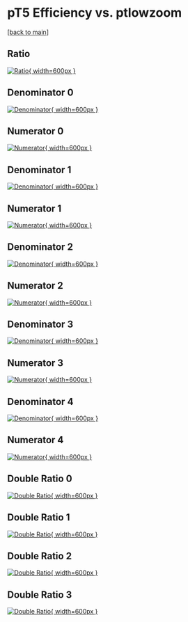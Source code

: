 # pT5 Efficiency vs. ptlowzoom

[[back to main](./)]



## Ratio

[![Ratio](../mtv/var/pT5_loweta_211_0_eff_ptlowzoom.png){ width=600px }](../mtv/var/pT5_loweta_211_0_eff_ptlowzoom.pdf)

## Denominator 0

[![Denominator](../mtv/den/pT5_loweta_211_0_eff_ptlowzoom_den0.png){ width=600px }](../mtv/den/pT5_loweta_211_0_eff_ptlowzoom_den0.pdf)

## Numerator 0

[![Numerator](../mtv/num/pT5_loweta_211_0_eff_ptlowzoom_num0.png){ width=600px }](../mtv/num/pT5_loweta_211_0_eff_ptlowzoom_num0.pdf)

## Denominator 1

[![Denominator](../mtv/den/pT5_loweta_211_0_eff_ptlowzoom_den1.png){ width=600px }](../mtv/den/pT5_loweta_211_0_eff_ptlowzoom_den1.pdf)

## Numerator 1

[![Numerator](../mtv/num/pT5_loweta_211_0_eff_ptlowzoom_num1.png){ width=600px }](../mtv/num/pT5_loweta_211_0_eff_ptlowzoom_num1.pdf)

## Denominator 2

[![Denominator](../mtv/den/pT5_loweta_211_0_eff_ptlowzoom_den2.png){ width=600px }](../mtv/den/pT5_loweta_211_0_eff_ptlowzoom_den2.pdf)

## Numerator 2

[![Numerator](../mtv/num/pT5_loweta_211_0_eff_ptlowzoom_num2.png){ width=600px }](../mtv/num/pT5_loweta_211_0_eff_ptlowzoom_num2.pdf)

## Denominator 3

[![Denominator](../mtv/den/pT5_loweta_211_0_eff_ptlowzoom_den3.png){ width=600px }](../mtv/den/pT5_loweta_211_0_eff_ptlowzoom_den3.pdf)

## Numerator 3

[![Numerator](../mtv/num/pT5_loweta_211_0_eff_ptlowzoom_num3.png){ width=600px }](../mtv/num/pT5_loweta_211_0_eff_ptlowzoom_num3.pdf)

## Denominator 4

[![Denominator](../mtv/den/pT5_loweta_211_0_eff_ptlowzoom_den4.png){ width=600px }](../mtv/den/pT5_loweta_211_0_eff_ptlowzoom_den4.pdf)

## Numerator 4

[![Numerator](../mtv/num/pT5_loweta_211_0_eff_ptlowzoom_num4.png){ width=600px }](../mtv/num/pT5_loweta_211_0_eff_ptlowzoom_num4.pdf)

## Double Ratio 0

[![Double Ratio](../mtv/ratio/pT5_loweta_211_0_eff_ptlowzoom_ratio0.png){ width=600px }](../mtv/ratio/pT5_loweta_211_0_eff_ptlowzoom_ratio0.pdf)

## Double Ratio 1

[![Double Ratio](../mtv/ratio/pT5_loweta_211_0_eff_ptlowzoom_ratio1.png){ width=600px }](../mtv/ratio/pT5_loweta_211_0_eff_ptlowzoom_ratio1.pdf)

## Double Ratio 2

[![Double Ratio](../mtv/ratio/pT5_loweta_211_0_eff_ptlowzoom_ratio2.png){ width=600px }](../mtv/ratio/pT5_loweta_211_0_eff_ptlowzoom_ratio2.pdf)

## Double Ratio 3

[![Double Ratio](../mtv/ratio/pT5_loweta_211_0_eff_ptlowzoom_ratio3.png){ width=600px }](../mtv/ratio/pT5_loweta_211_0_eff_ptlowzoom_ratio3.pdf)

